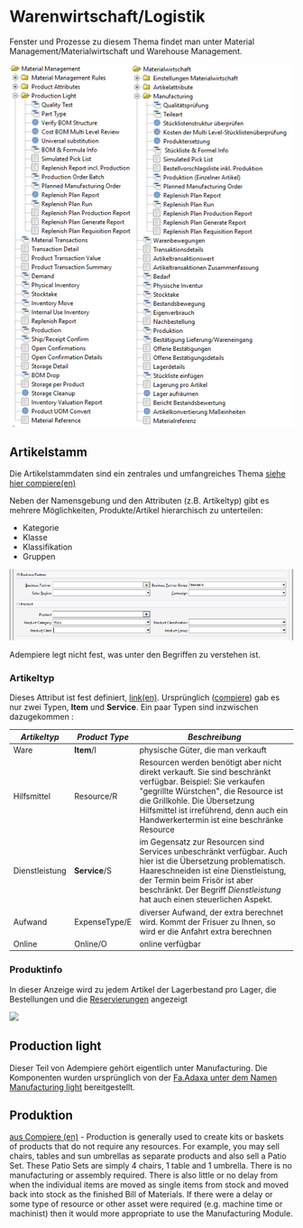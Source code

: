 # Warenwirtschaft/Logistik

Fenster und Prozesse zu diesem Thema findet man unter Material Management/Materialwirtschaft und Warehouse Management.

![](../.gitbook/assets/menu-mm.PNG)

## Artikelstamm

Die Artikelstammdaten sind ein zentrales und umfangreiches Thema [siehe hier compiere(en)](http://wiki.compiere.com/display/docs/Products)

Neben der Namensgebung und den Attributen (z.B. Artikeltyp) gibt es mehrere Möglichkeiten, Produkte/Artikel hierarchisch zu unterteilen:
* Kategorie
* Klasse
* Klassifikation
* Gruppen

![](../.gitbook/assets/BP+Produkt-Klassen.PNG)

Adempiere legt nicht fest, was unter den Begriffen zu verstehen ist.

### Artikeltyp

Dieses Attribut ist fest definiert, [link(en)](https://adempiere.gitbook.io/docs/introduction/products-and-material-management/product-setup/defining-the-product/product-types). Ursprünglich ([compiere](http://wiki.compiere.com/display/docs/Products)) gab es nur zwei Typen, **Item** und **Service**. Ein paar Typen sind inzwischen dazugekommen :


**_Artikeltyp_** | **_Product Type_** | **_Beschreibung_**
---------------- | ------------------ | ------- 
Ware             | **Item**/I         | physische Güter, die man verkauft
Hilfsmittel      | Resource/R         | Resourcen werden benötigt aber nicht direkt verkauft. Sie sind beschränkt verfügbar. Beispiel: Sie verkaufen "gegrillte Würstchen", die Resource ist die Grillkohle. Die Übersetzung Hilfsmittel ist irreführend, denn auch ein Handwerkertermin ist eine beschränke Resource
Dienstleistung   | **Service**/S      | im Gegensatz zur Resourcen sind Services unbeschränkt verfügbar. Auch hier ist die Übersetzung problematisch. Haareschneiden ist eine Dienstleistung, der Termin beim Frisör ist aber beschränkt. Der Begriff _Dienstleistung_ hat auch einen steuerlichen Aspekt.
Aufwand          | ExpenseType/E      | diverser Aufwand, der extra berechnet wird. Kommt der Frisuer zu Ihnen, so wird er die Anfahrt extra berechnen
Online           | Online/O           | online verfügbar

### Produktinfo

In dieser Anzeige wird zu jedem Artikel der Lagerbestand pro Lager, die Bestellungen und die [Reservierungen](usr/2.3-sales.md##auftrag-vorbereiten-reservieren-der-artikel) angezeigt

![](http://wiki.adempiere.net/images/e/e4/Productinfo_fert50.png)

## Production light

Dieser Teil von Adempiere gehört eigentlich unter Manufacturing. Die Komponenten wurden ursprünglich von der [Fa.Adaxa unter dem Namen Manufacturing light](https://www.adaxa.com/wp-content/uploads/HowToPDF/ManufacturingLight.pdf) bereitgestellt.

## Produktion

[aus Compiere (en)](http://wiki.compiere.com/display/docs/Material+Management) - Production is generally used to create kits or baskets of products that do not require any resources. For example, you may sell chairs, tables and sun umbrellas as separate products and also sell a Patio Set. These Patio Sets are simply 4 chairs, 1 table and 1 umbrella. There is no manufacturing or assembly required. There is also little or no delay from when the individual items are moved as single items from stock and moved back into stock as the finished Bill of Materials. If there were a delay or some type of resource or other asset were required (e.g. machine time or machinist) then it would more appropriate to use the Manufacturing Module.

